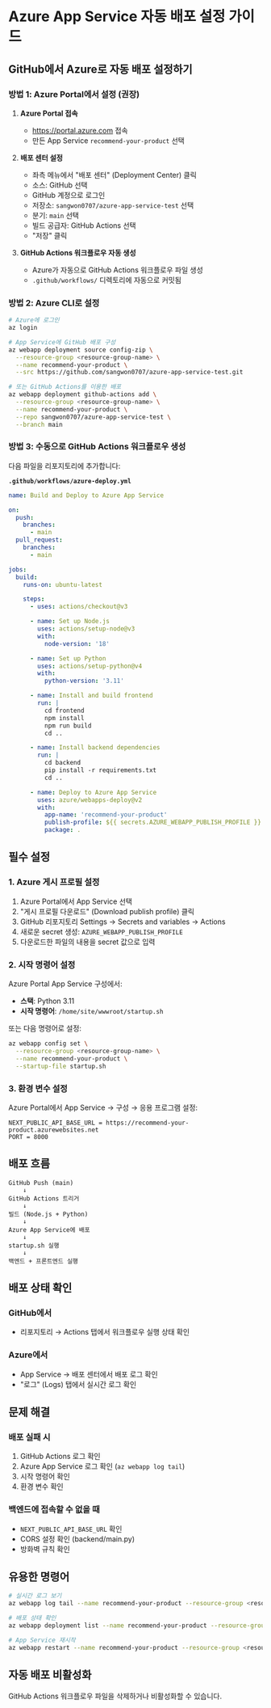 # Azure App Service 자동 배포 설정 가이드

## GitHub에서 Azure로 자동 배포 설정하기

### 방법 1: Azure Portal에서 설정 (권장)

1. **Azure Portal 접속**
   - https://portal.azure.com 접속
   - 만든 App Service `recommend-your-product` 선택

2. **배포 센터 설정**
   - 좌측 메뉴에서 "배포 센터" (Deployment Center) 클릭
   - 소스: GitHub 선택
   - GitHub 계정으로 로그인
   - 저장소: `sangwon0707/azure-app-service-test` 선택
   - 분기: `main` 선택
   - 빌드 공급자: GitHub Actions 선택
   - "저장" 클릭

3. **GitHub Actions 워크플로우 자동 생성**
   - Azure가 자동으로 GitHub Actions 워크플로우 파일 생성
   - `.github/workflows/` 디렉토리에 자동으로 커밋됨

### 방법 2: Azure CLI로 설정

```bash
# Azure에 로그인
az login

# App Service에 GitHub 배포 구성
az webapp deployment source config-zip \
  --resource-group <resource-group-name> \
  --name recommend-your-product \
  --src https://github.com/sangwon0707/azure-app-service-test.git

# 또는 GitHub Actions를 이용한 배포
az webapp deployment github-actions add \
  --resource-group <resource-group-name> \
  --name recommend-your-product \
  --repo sangwon0707/azure-app-service-test \
  --branch main
```

### 방법 3: 수동으로 GitHub Actions 워크플로우 생성

다음 파일을 리포지토리에 추가합니다:

**`.github/workflows/azure-deploy.yml`**

```yaml
name: Build and Deploy to Azure App Service

on:
  push:
    branches:
      - main
  pull_request:
    branches:
      - main

jobs:
  build:
    runs-on: ubuntu-latest

    steps:
      - uses: actions/checkout@v3

      - name: Set up Node.js
        uses: actions/setup-node@v3
        with:
          node-version: '18'

      - name: Set up Python
        uses: actions/setup-python@v4
        with:
          python-version: '3.11'

      - name: Install and build frontend
        run: |
          cd frontend
          npm install
          npm run build
          cd ..

      - name: Install backend dependencies
        run: |
          cd backend
          pip install -r requirements.txt
          cd ..

      - name: Deploy to Azure App Service
        uses: azure/webapps-deploy@v2
        with:
          app-name: 'recommend-your-product'
          publish-profile: ${{ secrets.AZURE_WEBAPP_PUBLISH_PROFILE }}
          package: .
```

## 필수 설정

### 1. Azure 게시 프로필 설정

1. Azure Portal에서 App Service 선택
2. "게시 프로필 다운로드" (Download publish profile) 클릭
3. GitHub 리포지토리 Settings → Secrets and variables → Actions
4. 새로운 secret 생성: `AZURE_WEBAPP_PUBLISH_PROFILE`
5. 다운로드한 파일의 내용을 secret 값으로 입력

### 2. 시작 명령어 설정

Azure Portal App Service 구성에서:

- **스택**: Python 3.11
- **시작 명령어**: `/home/site/wwwroot/startup.sh`

또는 다음 명령어로 설정:

```bash
az webapp config set \
  --resource-group <resource-group-name> \
  --name recommend-your-product \
  --startup-file startup.sh
```

### 3. 환경 변수 설정

Azure Portal에서 App Service → 구성 → 응용 프로그램 설정:

```
NEXT_PUBLIC_API_BASE_URL = https://recommend-your-product.azurewebsites.net
PORT = 8000
```

## 배포 흐름

```
GitHub Push (main)
    ↓
GitHub Actions 트리거
    ↓
빌드 (Node.js + Python)
    ↓
Azure App Service에 배포
    ↓
startup.sh 실행
    ↓
백엔드 + 프론트엔드 실행
```

## 배포 상태 확인

### GitHub에서
- 리포지토리 → Actions 탭에서 워크플로우 실행 상태 확인

### Azure에서
- App Service → 배포 센터에서 배포 로그 확인
- "로그" (Logs) 탭에서 실시간 로그 확인

## 문제 해결

### 배포 실패 시
1. GitHub Actions 로그 확인
2. Azure App Service 로그 확인 (`az webapp log tail`)
3. 시작 명령어 확인
4. 환경 변수 확인

### 백엔드에 접속할 수 없을 때
- `NEXT_PUBLIC_API_BASE_URL` 확인
- CORS 설정 확인 (backend/main.py)
- 방화벽 규칙 확인

## 유용한 명령어

```bash
# 실시간 로그 보기
az webapp log tail --name recommend-your-product --resource-group <resource-group>

# 배포 상태 확인
az webapp deployment list --name recommend-your-product --resource-group <resource-group>

# App Service 재시작
az webapp restart --name recommend-your-product --resource-group <resource-group>
```

## 자동 배포 비활성화

GitHub Actions 워크플로우 파일을 삭제하거나 비활성화할 수 있습니다.
